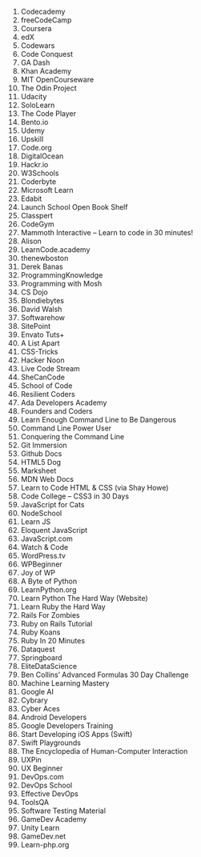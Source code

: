 <ol>

<li>Codecademy</li>
<li>freeCodeCamp</li>
<li>Coursera</li>
<li>edX</li>
<li>Codewars</li>
<li>Code Conquest</li>
<li>GA Dash</li>
<li>Khan Academy</li>
<li>MIT OpenCourseware</li>
<li>The Odin Project</li>
<li>Udacity</li>
<li>SoloLearn</li>
<li>The Code Player</li>
<li>Bento.io</li>
<li>Udemy</li>
<li>Upskill</li>
<li>Code.org</li>
<li>DigitalOcean</li>
<li>Hackr.io</li>
<li>W3Schools</li>
<li>Coderbyte</li>
<li>Microsoft Learn</li>
<li>Edabit</li>
<li>Launch School Open Book Shelf</li>
<li>Classpert</li>
<li>CodeGym</li>
<li>Mammoth Interactive – Learn to code in 30 minutes!</li>
<li>Alison</li>
<li>LearnCode.academy</li>
<li>thenewboston</li>
<li>Derek Banas</li>
<li>ProgrammingKnowledge</li>
<li>Programming with Mosh</li>
<li>CS Dojo</li>
<li>Blondiebytes</li>
<li>David Walsh</li>
<li>Softwarehow</li>
<li>SitePoint</li>
<li>Envato Tuts+</li>
<li>A List Apart</li>
<li>CSS-Tricks</li>
<li>Hacker Noon</li>
<li>Live Code Stream</li>
<li>SheCanCode</li>
<li>School of Code</li>
<li>Resilient Coders</li>
<li>Ada Developers Academy</li>
<li>Founders and Coders</li>
<li>Learn Enough Command Line to Be Dangerous</li>
<li>Command Line Power User</li>
<li>Conquering the Command Line</li>
<li>Git Immersion</li>
<li>Github Docs</li>
<li>HTML5 Dog</li>
<li>Marksheet</li>
<li>MDN Web Docs</li>
<li>Learn to Code HTML & CSS (via Shay Howe)</li>
<li>Code College – CSS3 in 30 Days</li>
<li>JavaScript for Cats</li>
<li>NodeSchool</li>
<li>Learn JS</li>
<li>Eloquent JavaScript</li>
<li>JavaScript.com</li>
<li>Watch & Code</li>
<li>WordPress.tv</li>
<li>WPBeginner</li>
<li>Joy of WP</li>
<li>A Byte of Python</li>
<li>LearnPython.org</li>
<li>Learn Python The Hard Way (Website)</li>
<li>Learn Ruby the Hard Way</li>
<li>Rails For Zombies</li>
<li>Ruby on Rails Tutorial</li>
<li>Ruby Koans</li>
<li>Ruby In 20 Minutes</li>
<li>Dataquest</li>
<li>Springboard</li>
<li>EliteDataScience</li>
<li>Ben Collins’ Advanced Formulas 30 Day Challenge</li>
<li>Machine Learning Mastery</li>
<li>Google AI</li>
<li>Cybrary</li>
<li>Cyber Aces</li>
<li>Android Developers</li>
<li>Google Developers Training</li>
<li>Start Developing iOS Apps (Swift)</li>
<li>Swift Playgrounds</li>
<li>The Encyclopedia of Human-Computer Interaction</li>
<li>UXPin</li>
<li>UX Beginner</li>
<li>DevOps.com</li>
<li>DevOps School</li>
<li>Effective DevOps</li>
<li>ToolsQA</li>
<li>Software Testing Material</li>
<li>GameDev Academy</li>
<li>Unity Learn</li>
<li>GameDev.net</li>
<li>Learn-php.org</li>
</ol>
